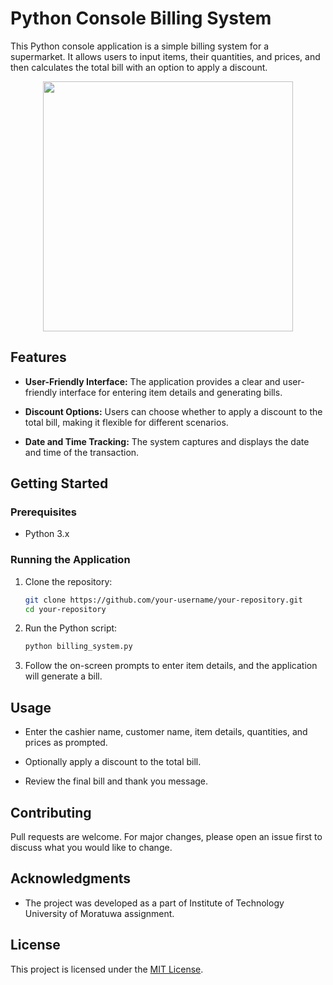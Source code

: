 # Python Console Billing System

This Python console application is a simple billing system for a supermarket. It allows users to input items, their quantities, and prices, and then calculates the total bill with an option to apply a discount.

<div align="center">
    <img height="400px" src="https://github.com/nazifmhd/LibraryManagementSystem/assets/139800203/1f9dad48-9526-450b-b043-a5597d34bf60">
</div>

## Features

- **User-Friendly Interface:** The application provides a clear and user-friendly interface for entering item details and generating bills.
  
- **Discount Options:** Users can choose whether to apply a discount to the total bill, making it flexible for different scenarios.

- **Date and Time Tracking:** The system captures and displays the date and time of the transaction.

## Getting Started

### Prerequisites

- Python 3.x

### Running the Application

1. Clone the repository:

    ```bash
    git clone https://github.com/your-username/your-repository.git
    cd your-repository
    ```

2. Run the Python script:

    ```bash
    python billing_system.py
    ```

3. Follow the on-screen prompts to enter item details, and the application will generate a bill.

## Usage

- Enter the cashier name, customer name, item details, quantities, and prices as prompted.

- Optionally apply a discount to the total bill.

- Review the final bill and thank you message.

## Contributing

Pull requests are welcome. For major changes, please open an issue first to discuss what you would like to change.

## Acknowledgments

- The project was developed as a part of Institute of Technology University of Moratuwa assignment.

## License

This project is licensed under the [MIT License](LICENSE).

